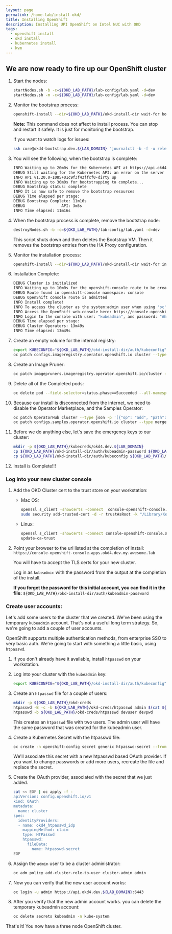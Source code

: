 ```yaml
---
layout: page
permalink: /home-lab/install-okd/
title: Installing OpenShift
description: Installing UPI OpenShift on Intel NUC with OKD
tags:
  - openshift install
  - okd install
  - kubernetes install
  - kvm
---
```


## We are now ready to fire up our OpenShift cluster

1. Start the nodes:

   ```bash
   startNodes.sh -b -c=${OKD_LAB_PATH}/lab-config/lab.yaml -d=dev
   startNodes.sh -m -c=${OKD_LAB_PATH}/lab-config/lab.yaml -d=dev
   ```

1. Monitor the bootstrap process:

   ```bash
   openshift-install --dir=${OKD_LAB_PATH}/okd-install-dir wait-for bootstrap-complete --log-level debug
   ```

   __Note:__ This command does not affect to install process.  You can stop and restart it safely.  It is just for monitoring the bootstrap.

   If you want to watch logs for issues:

   ```bash
   ssh core@okd4-bootstrap.dev.${LAB_DOMAIN} "journalctl -b -f -u release-image.service -u bootkube.service"
   ```

1. You will see the following, when the bootstrap is complete:

   ```bash
   INFO Waiting up to 20m0s for the Kubernetes API at https://api.okd4.dev.my.awesome.lab:6443... 
   DEBUG Still waiting for the Kubernetes API: an error on the server ("") has prevented the request from succeeding 
   INFO API v1.20.0-1085+01c9f3f43ffcf0-dirty up     
   INFO Waiting up to 30m0s for bootstrapping to complete... 
   DEBUG Bootstrap status: complete                   
   INFO It is now safe to remove the bootstrap resources 
   DEBUG Time elapsed per stage:                      
   DEBUG Bootstrap Complete: 11m16s                   
   DEBUG                API: 3m5s                     
   INFO Time elapsed: 11m16s
   ```

1. When the bootstrap process is complete, remove the bootstrap node:

   ```bash
   destroyNodes.sh -b -c=${OKD_LAB_PATH}/lab-config/lab.yaml -d=dev
   ```

   This script shuts down and then deletes the Bootstrap VM.  Then it removes the bootstrap entries from the HA Proxy configuration.

1. Monitor the installation process:

   ```bash
   openshift-install --dir=${OKD_LAB_PATH}/okd-install-dir wait-for install-complete --log-level debug
   ```

1. Installation Complete:

   ```bash
   DEBUG Cluster is initialized                       
   INFO Waiting up to 10m0s for the openshift-console route to be created... 
   DEBUG Route found in openshift-console namespace: console 
   DEBUG OpenShift console route is admitted          
   INFO Install complete!                            
   INFO To access the cluster as the system:admin user when using 'oc', run 'export KUBECONFIG=/Users/yourhome/okd-lab/okd-install-dir/auth/kubeconfig' 
   INFO Access the OpenShift web-console here: https://console-openshift-console.apps.okd4.dev.my.awesome.lab 
   INFO Login to the console with user: "kubeadmin", and password: "AhnsQ-CGRqg-gHu2h-rYZw3" 
   DEBUG Time elapsed per stage:                      
   DEBUG Cluster Operators: 13m49s                    
   INFO Time elapsed: 13m49s
   ```

1. Create an empty volume for the internal registry:

   ```bash
   export KUBECONFIG="${OKD_LAB_PATH}/okd-install-dir/auth/kubeconfig"
   oc patch configs.imageregistry.operator.openshift.io cluster --type merge --patch '{"spec":{"managementState":"Managed","storage":{"emptyDir":{}}}}'
   ```

1. Create an Image Pruner:

   ```bash
   oc patch imagepruners.imageregistry.operator.openshift.io/cluster --type merge -p '{"spec":{"schedule":"0 0 * * *","suspend":false,"keepTagRevisions":3,"keepYoungerThan":60,"resources":{},"affinity":{},"nodeSelector":{},"tolerations":[],"startingDeadlineSeconds":60,"successfulJobsHistoryLimit":3,"failedJobsHistoryLimit":3}}'
   ```

1. Delete all of the Completed pods:

   ```bash
   oc delete pod --field-selector=status.phase==Succeeded --all-namespaces
   ```

1. Because our install is disconnected from the internet, we need to disable the Operator Marketplace, and the Samples Operator:

   ```bash
   oc patch OperatorHub cluster --type json -p '[{"op": "add", "path": "/spec/sources/0/disabled", "value": true}]'
   oc patch configs.samples.operator.openshift.io cluster --type merge --patch '{"spec":{"managementState":"Removed"}}'
   ```

1. Before we do anything else, let's save the emergency keys to our cluster:

   ```bash
   mkdir -p ${OKD_LAB_PATH}/kubecreds/okd4.dev.${LAB_DOMAIN}
   cp ${OKD_LAB_PATH}/okd-install-dir/auth/kubeadmin-password ${OKD_LAB_PATH}/kubecreds/okd4.dev.${LAB_DOMAIN}/
   cp ${OKD_LAB_PATH}/okd-install-dir/auth/kubeconfig ${OKD_LAB_PATH}/kubecreds/okd4.dev.${LAB_DOMAIN}/
   ```

1. Install is Complete!!!

### Log into your new cluster console

1. Add the OKD Cluster cert to the trust store on your workstation:

   * Mac OS:

     ```bash
     openssl s_client -showcerts -connect  console-openshift-console.apps.okd4.dev.${LAB_DOMAIN}:443 </dev/null 2>/dev/null|openssl x509 -outform PEM > /tmp/okd-console.dev.${LAB_DOMAIN}.crt
     sudo security add-trusted-cert -d -r trustAsRoot -k "/Library/Keychains/System.keychain" /tmp/okd-console.dev.${LAB_DOMAIN}.crt
     ```

   * Linux:

     ```bash
     openssl s_client -showcerts -connect console-openshift-console.apps.okd4.dev.${LAB_DOMAIN}:443 </dev/null 2>/dev/null|openssl x509 -outform PEM > /etc/pki/ca-trust/source/anchors/okd-console.dev.${LAB_DOMAIN}.crt
     update-ca-trust
     ```

1. Point your browser to the url listed at the completion of install: `https://console-openshift-console.apps.okd4.dev.my.awesome.lab`

   You will have to accept the TLS certs for your new cluster.

   Log in as `kubeadmin` with the password from the output at the completion of the install.

   __If you forget the password for this initial account, you can find it in the file:__ `${OKD_LAB_PATH}/okd-install-dir/auth/kubeadmin-password`

### Create user accounts:

Let's add some users to the cluster that we created.  We've been using the temporary `kubeadmin` account.  That's not a useful long term strategy.  So, we're going to add a couple of user accounts.

OpenShift supports multiple authentication methods, from enterprise SSO to very basic auth.  We're going to start with something a little basic, using `htpasswd`.

1. If you don't already have it available, install `htpasswd` on your workstation.
1. Log into your cluster with the `kubeadmin` key:

   ```bash
   export KUBECONFIG="${OKD_LAB_PATH}/okd-install-dir/auth/kubeconfig"
   ```

1. Create an `htpasswd` file for a couple of users:

   ```bash
   mkdir -p ${OKD_LAB_PATH}/okd-creds
   htpasswd -B -c -b ${OKD_LAB_PATH}/okd-creds/htpasswd admin $(cat ${OKD_LAB_PATH}/okd-install-dir/auth/kubeadmin-password)
   htpasswd -b ${OKD_LAB_PATH}/okd-creds/htpasswd devuser devpwd
   ```

   This creates an `htpasswd` file with two users.  The admin user will have the same password that was created for the kubeadmin user.

1. Create a Kubernetes Secret with the htpasswd file:

   ```bash
   oc create -n openshift-config secret generic htpasswd-secret --from-file=htpasswd=${OKD_LAB_PATH}/okd-creds/htpasswd
   ```

   We'll associate this secret with a new htpasswd based OAuth provider.  If you want to change passwords or add more users, recreate the file and replace the secret.

1. Create the OAuth provider, associated with the secret that we just added.

   ```bash
   cat << EOF | oc apply -f -
   apiVersion: config.openshift.io/v1
   kind: OAuth
   metadata:
     name: cluster
   spec:
     identityProviders:
     - name: okd4_htpasswd_idp
       mappingMethod: claim 
       type: HTPasswd
       htpasswd:
         fileData:
           name: htpasswd-secret
   EOF
   ```

1. Assign the `admin` user to be a cluster administrator:

   ```bash
   oc adm policy add-cluster-role-to-user cluster-admin admin
   ```

1. Now you can verify that the new user account works:

   ```bash
   oc login -u admin https://api.okd4.dev.${LAB_DOMAIN}:6443
   ```

1. After you verify that the new admin account works.  you can delete the temporary kubeadmin account:

   ```bash
   oc delete secrets kubeadmin -n kube-system
   ```

That's it!  You now have a three node OpenShift cluster.
